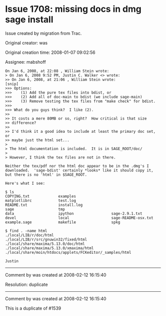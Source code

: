 # Issue 1708: missing docs in dmg sage install

Issue created by migration from Trac.

Original creator: was

Original creation time: 2008-01-07 09:02:56

Assignee: mabshoff


```
On Jan 6, 2008, at 22:08 , William Stein wrote:
> On Jan 6, 2008 9:52 PM, Justin C. Walker <> wrote:
>> On Jan 6, 2008, at 21:06 , William Stein wrote:
[snip]
>>> Options:
>>>    (1) Add the pure tex files into bdist, or
>>>    (2) Add all of doc-main to bdist (we include sage-main)
>>>    (3) Remove testing the tex files from "make check" for bdist.
>>>
>>> What do you guys think?  I like (2).
>>
>> It costs a mere 80MB or so, right?  How critical is that size
>> difference?
>>
>> I'd think it a good idea to include at least the primary doc set, or
>> maybe just the html set...
>
> The html documentation is included.  It is in SAGE_ROOT/doc/
>
> However, I think the tex files are not in there.

Neither the tex/pdf nor the html doc appear to be in the .dmg's I
downloaded.  'sage-bdist' certainly *looks* like it should copy it,
but there is no 'html' in $SAGE_ROOT.

Here's what I see:

$ ls
COPYING.txt             examples
matplotlibrc            test.log
README.txt              install.log
sage                    tmp
data                    ipython                 sage-2.9.1.txt
devel                   local                   sage-README-osx.txt
example.sage            makefile                spkg

$ find . -name html
./local/LIB/r/doc/html
./local/LIB/r/src/gnuwin32/fixed/html
./local/share/maxima/5.13.0/doc/html
./local/share/maxima/5.13.0/xmaxima/html
./local/share/moin/htdocs/applets/FCKeditor/_samples/html

Justin
```



---

Comment by was created at 2008-02-12 16:15:40

Resolution: duplicate


---

Comment by was created at 2008-02-12 16:15:40

This is a duplicate of #1539
